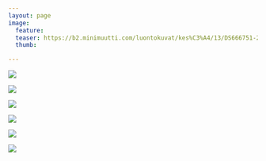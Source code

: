 ```yaml
---
layout: page
image:
  feature:
  teaser: https://b2.minimuutti.com/luontokuvat/kes%C3%A4/13/DS666751-245px.jpg
  thumb:

---
```


![](https://b2.minimuutti.com/luontokuvat/kes%C3%A4/13/DS66710-800px.jpg)

![](https://b2.minimuutti.com/luontokuvat/kes%C3%A4/13/DS66709-800px.jpg)

![](https://b2.minimuutti.com/luontokuvat/kes%C3%A4/13/DS66680-800px.jpg)

![](https://b2.minimuutti.com/luontokuvat/kes%C3%A4/13/DS66679-800px.jpg)

![](https://b2.minimuutti.com/luontokuvat/kes%C3%A4/13/DS66672-800px.jpg)

![](https://b2.minimuutti.com/luontokuvat/kes%C3%A4/13/DS66675-800px.jpg)
